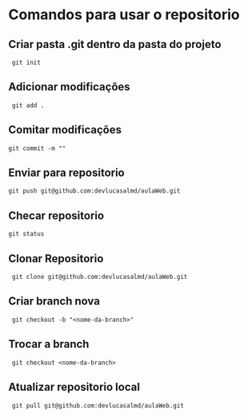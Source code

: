 # Comandos para usar o repositorio

## Criar pasta .git dentro da pasta do projeto
``` git init```

## Adicionar modificações 
``` git add .```

## Comitar modificações 
```git commit -m "" ```

## Enviar para repositorio 
```git push git@github.com:devlucasalmd/aulaWeb.git```

## Checar repositorio 
```git status```

## Clonar Repositorio
``` git clone git@github.com:devlucasalmd/aulaWeb.git```  

## Criar branch nova
``` git checkout -b "<nome-da-branch>"```

## Trocar a branch 
``` git checkout <nome-da-branch>```

## Atualizar repositorio local
``` git pull git@github.com:devlucasalmd/aulaWeb.git```



